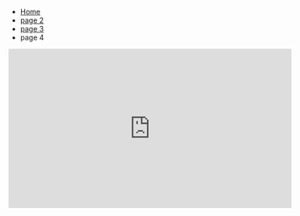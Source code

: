 <ul class="breadcrumb">
  <li><a href="index.html">Home</a></li>
  <li><a href="page2.html">page 2</a></li>
  <li><a href="page3.html">page 3</a></li>
  <li>page 4</li>
</ul>

<iframe width="560" height="315" src="https://www.youtube.com/embed/cwkJiB5ynBg" frameborder="0" gesture="media" allowfullscreen></iframe>


